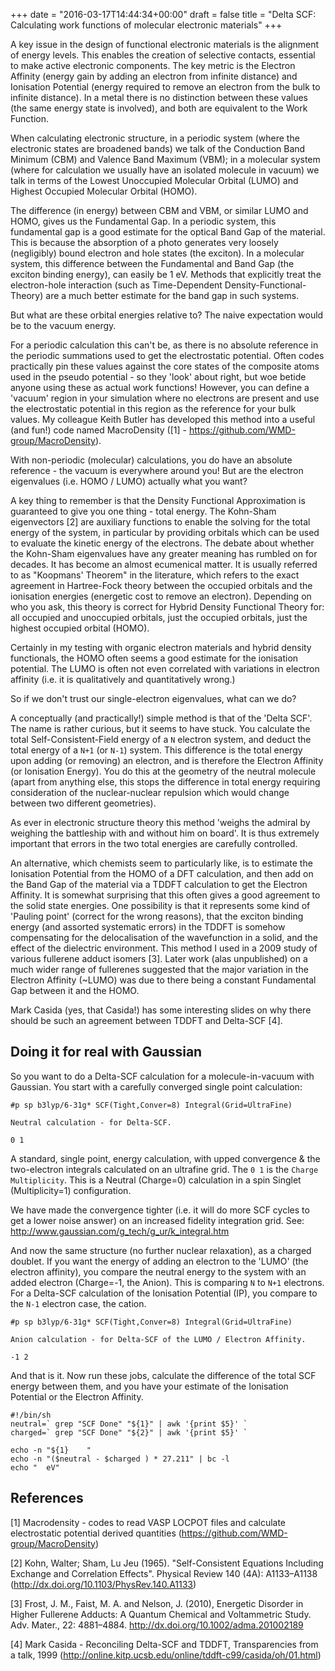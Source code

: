 +++
date = "2016-03-17T14:44:34+00:00"
draft = false
title = "Delta SCF: Calculating work functions of molecular electronic materials"
+++

A key issue in the design of functional electronic materials is the alignment
of energy levels. 
This enables the creation of selective contacts, essential to make 
active electronic components.
The key metric is the Electron Affinity (energy gain by adding an electron from
infinite distance) and Ionisation Potential (energy required to remove an
electron from the bulk to infinite distance). 
In a metal there is no distinction between these values (the same energy state
is involved), and both are equivalent to the Work Function. 

When calculating electronic structure, in a periodic system (where the
electronic states are broadened bands) we talk of the Conduction Band Minimum
(CBM) and Valence Band Maximum (VBM); in a molecular system (where for
calculation we usually have an isolated molecule in vacuum) we talk in terms of
the Lowest Unoccupied Molecular Orbital (LUMO) and Highest Occupied Molecular
Orbital (HOMO). 

The difference (in energy) between CBM and VBM, or similar LUMO and HOMO, gives
us the Fundamental Gap. 
In a periodic system, this fundamental gap is a good estimate for the optical
Band Gap of the material. 
This is because the absorption of a photo generates very loosely (negligibly)
bound electron and hole states (the exciton). 
In a molecular system, this difference between the Fundamental and Band Gap
(the exciton binding energy), can easily be 1 eV. 
Methods that explicitly treat the electron-hole interaction (such as
Time-Dependent Density-Functional-Theory) are a much better estimate for the
band gap in such systems. 

But what are these orbital energies relative to? 
The naive expectation would be to the vacuum energy. 

For a periodic calculation this can't be, as there is no absolute reference in
the periodic summations used to get the electrostatic potential. 
Often codes practically pin these values against the core states of the
composite atoms used in the pseudo potential - so they 'look' about right, but
woe betide anyone using these as actual work functions! 
However, you can define a 'vacuum' region in your simulation where no electrons
are present and use the electrostatic potential in this region as the reference
for your bulk values. 
My colleague Keith Butler has developed this method into a useful (and fun!)
code named MacroDensity ([1] - https://github.com/WMD-group/MacroDensity).

With non-periodic (molecular) calculations, you do have an absolute
reference - the vacuum is everywhere around you! 
But are the electron eigenvalues (i.e. HOMO / LUMO) actually what you want?

A key thing to remember is that the Density Functional Approximation is
guaranteed to give you one thing - total energy. 
The Kohn-Sham eigenvectors [2] are auxiliary functions to enable the solving for
the total energy of the system, in particular by providing orbitals which can
be used to evaluate the kinetic energy of the electrons. 
The debate about whether the Kohn-Sham eigenvalues have any greater meaning has
rumbled on for decades. 
It has become an almost ecumenical matter. 
It is usually referred to as "Koopmans' Theorem" in the literature, which
refers to the exact agreement in Hartree-Fock theory between the occupied
orbitals and the ionisation energies (energetic cost to remove an electron). 
Depending on who you ask, this theory is correct for Hybrid Density Functional
Theory for: all occupied and unoccupied orbitals, just the occupied orbitals,
just the highest occupied orbital (HOMO). 

Certainly in my testing with organic electron materials and hybrid density
functionals, the HOMO often seems a good estimate for the ionisation potential. 
The LUMO is often not even correlated with variations in electron affinity
(i.e. it is qualitatively and quantitatively wrong.) 

So if we don't trust our single-electron eigenvalues, what can we do? 

A conceptually (and practically!) simple method is that of the 'Delta SCF'. 
The name is rather curious, but it seems to have stuck. 
You calculate the total Self-Consistent-Field energy of a `N` electron system,
and deduct the total energy of a `N+1` (or `N-1`) system. 
This difference is the total energy upon adding (or removing) an electron, and
is therefore the Electron Affinity (or Ionisation Energy). 
You do this at the geometry of the neutral molecule (apart from anything else,
this stops the difference in total energy requiring consideration of the
nuclear-nuclear repulsion which would change between two different geometries).

As ever in electronic structure theory this method 'weighs the admiral by weighing
the battleship with and without him on board'. 
It is thus extremely important that errors in the two total energies are
carefully controlled.

An alternative, which chemists seem to particularly like, is to estimate the
Ionisation Potential from the HOMO of a DFT calculation, and then add on the
Band Gap of the material via a TDDFT calculation to get the Electron Affinity. 
It is somewhat surprising that this often gives a good agreement to the solid
state energies. 
One possibility is that it represents some kind of 'Pauling point' (correct for
the wrong reasons), that the exciton binding energy (and assorted systematic
errors) in the TDDFT is somehow compensating for the delocalisation of the
wavefunction in a solid, and the effect of the dielectric environment. 
This method I used in a 2009 study of various fullerene adduct isomers [3]. 
Later work (alas unpublished) on a much wider range of fullerenes suggested
that the major variation in the Electron Affinity (~LUMO) was due to there
being a constant Fundamental Gap between it and the HOMO.

Mark Casida (yes, that Casida!) has some interesting slides on why there should
be such an agreement between TDDFT and Delta-SCF [4].


## Doing it for real with Gaussian

So you want to do a Delta-SCF calculation for a molecule-in-vacuum with Gaussian. 
You start with a carefully converged single point calculation:

```
#p sp b3lyp/6-31g* SCF(Tight,Conver=8) Integral(Grid=UltraFine)

Neutral calculation - for Delta-SCF.

0 1
```

A standard, single point, energy calculation, with upped convergence & the
two-electron integrals calculated on an ultrafine grid. The `0 1` is the
`Charge Multiplicity`. This is a Neutral (Charge=0) calculation in a spin Singlet
(Multiplicity=1) configuration.

We have made the convergence tighter (i.e. it will do more SCF cycles to get
a lower noise answer) on an increased fidelity integration grid. See:
http://www.gaussian.com/g_tech/g_ur/k_integral.htm

And now the same structure (no further nuclear relaxation), as a charged doublet. 
If you want the energy of adding an electron to the 'LUMO' (the electron
affinity), you compare the neutral energy to the system with an added electron
(Charge=-1, the Anion). This is comparing `N` to `N+1` electrons. 
For a Delta-SCF calculation of the Ionisation Potential (IP), you compare to
the `N-1` electron case, the cation.

```
#p sp b3lyp/6-31g* SCF(Tight,Conver=8) Integral(Grid=UltraFine)

Anion calculation - for Delta-SCF of the LUMO / Electron Affinity.

-1 2
```

And that is it. Now run these jobs, calculate the difference of the total SCF
energy between them, and you have your estimate of the Ionisation Potential or
the Electron Affinity.

```
#!/bin/sh
neutral=` grep "SCF Done" "${1}" | awk '{print $5}' `
charged=` grep "SCF Done" "${2}" | awk '{print $5}' `

echo -n "${1}    "
echo -n "($neutral - $charged ) * 27.211" | bc -l
echo "  eV"
```

## References

[1] Macrodensity - codes to read VASP LOCPOT files and calculate electrostatic
potential derived quantities (https://github.com/WMD-group/MacroDensity)

[2] Kohn, Walter; Sham, Lu Jeu (1965). "Self-Consistent Equations Including
Exchange and Correlation Effects". Physical Review 140 (4A): A1133–A1138 (http://dx.doi.org/10.1103/PhysRev.140.A1133)

[3] Frost, J. M., Faist, M. A. and Nelson, J. (2010), Energetic Disorder in
Higher Fullerene Adducts: A Quantum Chemical and Voltammetric Study. Adv.
Mater., 22: 4881–4884. http://dx.doi.org/10.1002/adma.201002189

[4] Mark Casida - Reconciling Delta-SCF and TDDFT, Transparencies from a talk, 1999
(http://online.kitp.ucsb.edu/online/tddft-c99/casida/oh/01.html)
